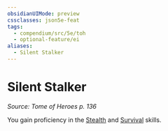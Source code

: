 ```yaml
---
obsidianUIMode: preview
cssclasses: json5e-feat
tags:
  - compendium/src/5e/toh
  - optional-feature/ei
aliases:
  - Silent Stalker
---
```

# Silent Stalker
*Source: Tome of Heroes p. 136*  

You gain proficiency in the [Stealth](2-Mechanics/CLI/rules/skills.md#Stealth) and [Survival](2-Mechanics/CLI/rules/skills.md#Survival) skills.